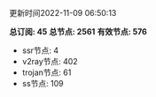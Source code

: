更新时间2022-11-09 06:50:13

**总订阅: 45**
**总节点: 2561**
**有效节点: 576**
- ssr节点: 4
- v2ray节点: 402
- trojan节点: 61
- ss节点: 109
